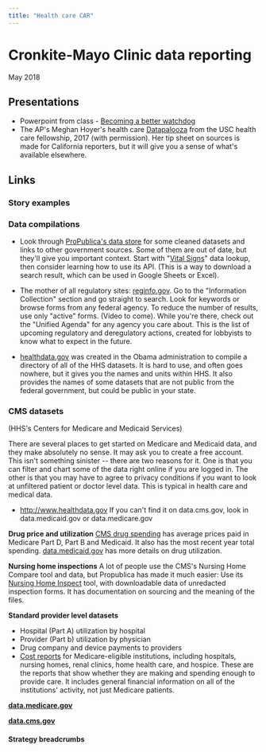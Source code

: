 ```yaml
---
title: "Health care CAR"
--- 
```


# Cronkite-Mayo Clinic data reporting
May 2018

## Presentations
* Powerpoint from class  - [Becoming a better watchdog](../docs/mayodata.pdf)
* The AP's Meghan Hoyer's health care [Datapalooza](../docs/meghan%20hoyer%20-%20USC_Oct_2017_Datapalooza_of_health_data_ideas.pptx)  from the USC health care fellowship, 2017 (with permission). Her tip sheet on sources is made for California reporters, but it will give you a sense of what's available elsewhere.

## Links

### Story examples

### Data compilations

* Look through [ProPublica's data store](https://www.propublica.org/datastore/datasets/health) for some cleaned datasets and links to other government sources. Some of them are out of date, but they'll give you important context. Start with "[Vital Signs](https://projects.propublica.org/vital-signs/)" data lookup, then consider learning how to use its API. (This is a way to download a search result, which can be used in Google Sheets or Excel). 

* The mother of all regulatory sites: [reginfo.gov](http://reginfo.gov). Go to the "Information Collection" section and go straight to search. Look for keywords or browse forms from any federal agency. To reduce the number of results, use only "active" forms. (Video to come). While you're there, check out the "Unified Agenda" for any agency you care about. This is the list of upcoming regulatory and deregulatory actions, created for lobbyists to know what to expect in the future.

* [healthdata.gov](http://www.healthdata.gov)  was created in the Obama administration to compile a directory of all of the HHS datasets. It is hard to use, and often goes nowhere, but it gives you the names and units within HHS. It also provides the names of some datasets that are not public from the federal government, but could be public in your state.

### CMS datasets 
(HHS's Centers for Medicare and Medicaid Services)

There are several places to get started on Medicare and Medicaid data, and they make absolutely no sense. It may ask you to create a free account. This isn't something sinister -- there are two reasons for it. One is that you can filter and chart some of the data right online if you are logged in. The other is that you may have to agree to privacy conditions if you want to look at unfiltered patient or doctor level data. This is typical in health care and medical data. 
* http://www.healthdata.gov
If you can't find it on data.cms.gov, look in data.medicaid.gov or data.medicare.gov

**Drug price and utilization**
[CMS drug spending](https://www.cms.gov/Research-Statistics-Data-and-Systems/Statistics-Trends-and-Reports/Information-on-Prescription-Drugs/index.html) has average prices paid in Medicare Part D, Part B and Medicaid. It also has the most recent year total spending.
[data.medicaid.gov](http://data.medicaid.gov) has more details on drug utilization. 

**Nursing home inspections**
A lot of people use the CMS's Nursing Home Compare tool and data, but Propublica has made it much easier: Use its [Nursing Home Inspect](https://projects.propublica.org/nursing-homes/) tool, with downloadable data of unredacted inspection forms. It has documentation on sourcing and the meaning of the files.

**Standard provider level datasets**

* Hospital (Part A) utilization by hospital
* Provider (Part b) utilization by physician
* Drug company and device payments to providers
* [Cost reports](https://www.cms.gov/Research-Statistics-Data-and-Systems/Downloadable-Public-Use-Files/Cost-Reports/Cost-Reports-by-Fiscal-Year.html) for Medicare-eligible institutions, including hospitals, nursing homes, renal clinics, home health care, and hospice. These are the reports that show whether they are making and spending enough to provide care. It includes general financial information on all of the institutions' activity, not just Medicare patients.



**[data.medicare.gov](http://data.medicare.gov)**

**[data.cms.gov](http://data.cms.gov)**







#### Strategy breadcrumbs
